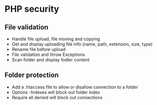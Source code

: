 # PHP security

## File validation

- Handle file upload, file moving and copying
- Get and display uploading file info (name, path, extension, size, type)
- Rename file before upload
- File validation and throw Exceptions
- Scan folder and display fodler content

## Folder protection

- Add a .htaccess file to allow or disallow connection to a folder
- Options -Indexes will block out folder index
- Require all denied will block out connections
